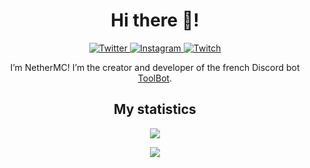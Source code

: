 <h1 align="center">Hi there 👋!</h1>

<div align="center">
  <a href="https://twitter.com/NetherMCtv">
    <img src="https://img.shields.io/badge/Twitter-%40NetherMC_-blue?style=for-the-badge&logo=twitter" alt="Twitter" />
  </a>
  <a href="https://instagram.com/nethermc_">
    <img src="https://img.shields.io/badge/Instagram-%40nethermc_-orange?style=for-the-badge&logo=instagram" alt="Instagram" />
  </a>
  <a href="https://www.twitch.com/NetherMCtv">
    <img src="https://img.shields.io/badge/Twitch-%40NetherMCtv-purple?style=for-the-badge&logo=twitch" alt="Twitch" />
  </a>
</div>

<!--
**nethermctv/nethermctv** is a ✨ _special_ ✨ repository because its `README.md` (this file) appears on your GitHub profile.

Here are some ideas to get you started:

- 🔭 I’m currently working on ...
- 🌱 I’m currently learning ...
- 👯 I’m looking to collaborate on ...
- 🤔 I’m looking for help with ...
- 💬 Ask me about ...
- 📫 How to reach me: ...
- 😄 Pronouns: ...
- ⚡ Fun fact: ...
-->

<p align="center">I’m NetherMC! I’m the creator and developer of the french Discord bot <a href="https://github.com/ToolBotDiscord">ToolBot</a>.</p>

<h2 align="center">My statistics</h2>

<p align="center"><img src="https://github-readme-stats.vercel.app/api?username=NetherMCtv&theme=material-palenight&show_icons=true" /></p>
<p align="center"><img src="https://github-readme-stats.vercel.app/api/top-langs/?username=NetherMCtv&layout=compact&theme=material-palenight" /></p>

